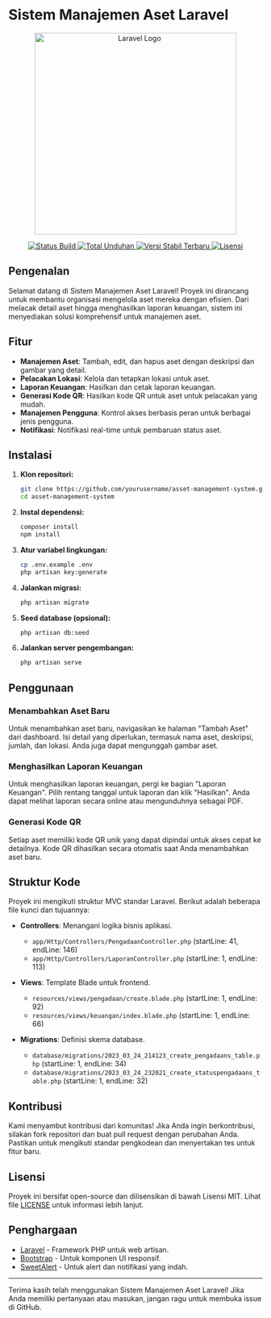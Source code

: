 # Sistem Manajemen Aset Laravel

<p align="center">
    <a href="https://laravel.com" target="_blank">
        <img src="https://raw.githubusercontent.com/laravel/art/master/logo-lockup/5%20SVG/2%20CMYK/1%20Full%20Color/laravel-logolockup-cmyk-red.svg" width="400" alt="Laravel Logo">
    </a>
</p>

<p align="center">
    <a href="https://github.com/laravel/framework/actions">
        <img src="https://github.com/laravel/framework/workflows/tests/badge.svg" alt="Status Build">
    </a>
    <a href="https://packagist.org/packages/laravel/framework">
        <img src="https://img.shields.io/packagist/dt/laravel/framework" alt="Total Unduhan">
    </a>
    <a href="https://packagist.org/packages/laravel/framework">
        <img src="https://img.shields.io/packagist/v/laravel/framework" alt="Versi Stabil Terbaru">
    </a>
    <a href="https://packagist.org/packages/laravel/framework">
        <img src="https://img.shields.io/packagist/l/laravel/framework" alt="Lisensi">
    </a>
</p>

## Pengenalan

Selamat datang di Sistem Manajemen Aset Laravel! Proyek ini dirancang untuk membantu organisasi mengelola aset mereka dengan efisien. Dari melacak detail aset hingga menghasilkan laporan keuangan, sistem ini menyediakan solusi komprehensif untuk manajemen aset.

## Fitur

- **Manajemen Aset**: Tambah, edit, dan hapus aset dengan deskripsi dan gambar yang detail.
- **Pelacakan Lokasi**: Kelola dan tetapkan lokasi untuk aset.
- **Laporan Keuangan**: Hasilkan dan cetak laporan keuangan.
- **Generasi Kode QR**: Hasilkan kode QR untuk aset untuk pelacakan yang mudah.
- **Manajemen Pengguna**: Kontrol akses berbasis peran untuk berbagai jenis pengguna.
- **Notifikasi**: Notifikasi real-time untuk pembaruan status aset.

## Instalasi

1. **Klon repositori:**
    ```bash
    git clone https://github.com/yourusername/asset-management-system.git
    cd asset-management-system
    ```

2. **Instal dependensi:**
    ```bash
    composer install
    npm install
    ```

3. **Atur variabel lingkungan:**
    ```bash
    cp .env.example .env
    php artisan key:generate
    ```

4. **Jalankan migrasi:**
    ```bash
    php artisan migrate
    ```

5. **Seed database (opsional):**
    ```bash
    php artisan db:seed
    ```

6. **Jalankan server pengembangan:**
    ```bash
    php artisan serve
    ```

## Penggunaan

### Menambahkan Aset Baru

Untuk menambahkan aset baru, navigasikan ke halaman "Tambah Aset" dari dashboard. Isi detail yang diperlukan, termasuk nama aset, deskripsi, jumlah, dan lokasi. Anda juga dapat mengunggah gambar aset.

### Menghasilkan Laporan Keuangan

Untuk menghasilkan laporan keuangan, pergi ke bagian "Laporan Keuangan". Pilih rentang tanggal untuk laporan dan klik "Hasilkan". Anda dapat melihat laporan secara online atau mengunduhnya sebagai PDF.

### Generasi Kode QR

Setiap aset memiliki kode QR unik yang dapat dipindai untuk akses cepat ke detailnya. Kode QR dihasilkan secara otomatis saat Anda menambahkan aset baru.

## Struktur Kode

Proyek ini mengikuti struktur MVC standar Laravel. Berikut adalah beberapa file kunci dan tujuannya:

- **Controllers**: Menangani logika bisnis aplikasi.
    - `app/Http/Controllers/PengadaanController.php` (startLine: 41, endLine: 146)
    - `app/Http/Controllers/LaporanController.php` (startLine: 1, endLine: 113)

- **Views**: Template Blade untuk frontend.
    - `resources/views/pengadaan/create.blade.php` (startLine: 1, endLine: 92)
    - `resources/views/keuangan/index.blade.php` (startLine: 1, endLine: 66)

- **Migrations**: Definisi skema database.
    - `database/migrations/2023_03_24_214123_create_pengadaans_table.php` (startLine: 1, endLine: 34)
    - `database/migrations/2023_03_24_232021_create_statuspengadaans_table.php` (startLine: 1, endLine: 32)

## Kontribusi

Kami menyambut kontribusi dari komunitas! Jika Anda ingin berkontribusi, silakan fork repositori dan buat pull request dengan perubahan Anda. Pastikan untuk mengikuti standar pengkodean dan menyertakan tes untuk fitur baru.

## Lisensi

Proyek ini bersifat open-source dan dilisensikan di bawah Lisensi MIT. Lihat file [LICENSE](LICENSE) untuk informasi lebih lanjut.

## Penghargaan

- [Laravel](https://laravel.com) - Framework PHP untuk web artisan.
- [Bootstrap](https://getbootstrap.com) - Untuk komponen UI responsif.
- [SweetAlert](https://sweetalert2.github.io) - Untuk alert dan notifikasi yang indah.

---

Terima kasih telah menggunakan Sistem Manajemen Aset Laravel! Jika Anda memiliki pertanyaan atau masukan, jangan ragu untuk membuka issue di GitHub.